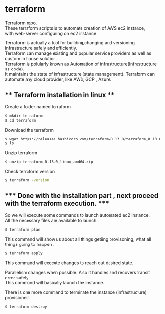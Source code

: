 # terraform
Terraform repo.  
These terraform scripts is to automate creation of AWS ec2 instance,  
with web-server configuring on ec2 instance.  

Terraform is actually a tool for building,changing and versioning infrastructure safely and efficiently.    
Terraform can manage existing and popular service providers as well as custom in house solution.    
Terraform is polularly known as Automation of infrastructure(Infrastructure as code).     
It maintains the state of infrastructure (state management).
Terraform can automate any cloud provider, like AWS, GCP , Azure.

 ##  ** Terraform installation in linux **  
  
Create a folder named terraform   

```bash  
$ mkdir terraform  
$ cd terraform    
```
Download the terraform  

```bash
$ wget https://releases.hashicorp.com/terraform/0.13.0/terraform_0.13.0_linux_amd64.zip  
$ ls 
```
 
Unzip terraform
```bash   
$ unzip terraform_0.13.0_linux_amd64.zip
```  

Check terraform version   
```bash 
$ terraform -version  
```  
## *** Done with the installation part , next proceed with the terraform execution. ***   
So we will execute some commands to launch automated ec2 instance.     
All the necessary files are available to launch.    

```bash  
$ terraform plan 
```      
This command will show us about all things getiing provisoning, what all things going to happen .    
 
```bash
$ terraform apply   
```      
This command will execute changes to reach out desired state.    
 
Parallelism changes when possible. Also it handles and recovers transit error safely.  
This command will basically launch the instance.  
   
There is one more command to terminate the instance (infrastructure) provisioned.  
```bash   
$ terraform destroy   
```    



